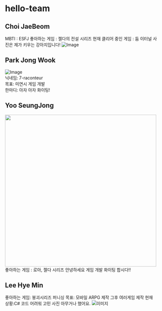 # hello-team


## Choi JaeBeom
MBTI : ESFJ
좋아하는 게임 : 젤다의 전설 시리즈
현재 클리어 중인 게임 : 둠 이터널
사진은 제가 키우는 강아지입니다!
![Image](https://github.com/user-attachments/assets/f8d0e7ec-eef3-4a16-813a-2158f3d71a53)



## Park Jong Wook
![Image](https://github.com/user-attachments/assets/44a01b24-aa6a-440f-ab1d-b1b2fec01828)<br/>
닉네임: 7-raconteur<br/>
목표: 미연시 게임 개발<br/>
한마디: 아자 아자 화이팅!<br/>


## Yoo SeungJong
<img src=https://github.com/user-attachments/assets/c16ef929-bd89-4ded-94f4-8f338f6b8e2f width="500"><br/>
좋아하는 게임 : 로아, 젤다 시리즈
안녕하세요 게임 개발 화이팅 합시다!!

## Lee Hye Min
좋아하는 게임: 붕괴시리즈 퍼니싱
목표: 모바일 ARPG 제작 그후 여러게임 제작
현재 상황:C# 코드 어려워 고민
사진 아무거나 했어요.
![이미지](https://github.com/user-attachments/assets/99a63c23-974e-4a08-a3ab-785b84e91909)



